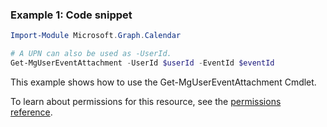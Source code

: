 ### Example 1: Code snippet

```powershell
Import-Module Microsoft.Graph.Calendar

# A UPN can also be used as -UserId.
Get-MgUserEventAttachment -UserId $userId -EventId $eventId
```
This example shows how to use the Get-MgUserEventAttachment Cmdlet.

To learn about permissions for this resource, see the [permissions reference](/graph/permissions-reference).

